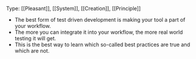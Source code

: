 Type: [[Pleasant]], [[System]], [[Creation]], [[Principle]]

- The best form of test driven development is making your tool a part of your workflow.
- The more you can integrate it into your workflow, the more real world testing it will get.
- This is the best way to learn which so-called best practices are true and which are not.